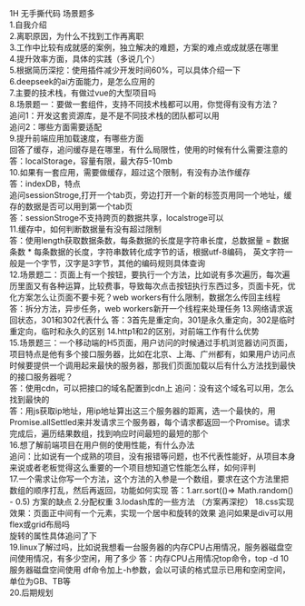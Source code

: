 1H 无手撕代码 场景题多  
1.自我介绍   
2.离职原因，为什么不找到工作再离职  
3.工作中比较有成就感的案例，独立解决的难题，方案的难点或成就感在哪里  
4.提升效率方面，具体的实践（多说几个）  
5.根据简历深挖：使用插件减少开发时间60%，可以具体介绍一下  
6.deepseek的ai方面能力，是怎么应用的  
7.主要的技术栈，有做过vue的大型项目吗  
8.场景题一：要做一套组件，支持不同技术栈都可以用，你觉得有没有方法？  
追问1：开发这套资源库，是不是不同技术栈的团队都可以用  
追问2：哪些方面需要适配  
9.提升前端应用加载速度，有哪些方面  
回答了缓存，追问缓存是在哪里，有什么局限性，使用的时候有什么需要注意的  
答：localStorage，容量有限，最大存5-10mb  
10.如果有一套应用，需要做缓存，超过这个限制，有没有办法作缓存  
答：indexDB，特点  
追问sessionStroge,打开一个tab页，旁边打开一个新的标签页用同一个地址，缓存的数据是否可以用到第一个tab页  
答：sessionStroge不支持跨页的数据共享，localstroge可以  
11.缓存中，如何判断数据量有没有超过限制  
答：使用length获取数据条数，每条数据的长度是字符串长度，总数据量 = 数据条数 * 每条数据的长度，字符串数转化成字节的话，根据utf-8编码，
英文字符一般是一个字节，汉字是3字节，其他的编码规则具体查询  
12.场景题二：页面上有一个按钮，要执行一个方法，比如说有多次遍历，每次遍历里面又有各种运算，比较费事，导致每次点击按钮执行东西过多，页面卡死，优化方案怎么让页面不要卡死？web workers有什么限制，数据怎么传回主线程
答：拆分方法，异步任务，web workers新开一个线程来处理任务
13.网络请求返回状态，301和302代表什么
答：3首先是重定向，301是永久重定向，302是临时重定向，临时和永久的区别
14.http1和2的区别，对前端工作有什么优势  
15.场景题三：一个移动端的H5页面，用户访问的时候通过手机浏览器访问页面，项目特点是他有多个接口服务器，比如在北京、上海、广州都有，如果用户访问点时候要提供一个调用起来最快的服务器，那我们页面加载以后有什么方法找到最快的接口服务器呢？  
答：使用cdn，可以把接口的域名配置到cdn上
追问：没有这个域名可以用，怎么找到最快的  
答：用js获取ip地址，用ip地址算出这三个服务器的距离，选一个最快的，用Promise.allSettled来并发请求三个服务器，每个请求都返回一个Promise。请求完成后，遍历结果数组，找到响应时间最短的最短的那个  
16.想了解前端项目在用户侧的使用性能，有什么办法  
追问：比如说有一个成熟的项目，没有报错等问题，也不代表性能好，从项目本身来说或者老板觉得这么重要的一个项目想知道它性能怎么样，如何评判  
17.一个需求让你写一个方法，这个方法的入参是一个数组，要求在这个方法里把数组的顺序打乱，然后再返回，功能如何实现
答：1.arr.sort(()=> Math.random() - 0.5) 方案的缺点
2.分配权重
3.lodash库的一些方法 （方案再深挖）
18.css实现效果：页面正中间有一个元素，实现一个居中和旋转的效果
追问如果是div可以用flex或grid布局吗  
旋转的属性具体追问了下  
19.linux了解过吗，比如说我想看一台服务器的内存CPU占用情况，服务器磁盘空间使用情况，有多少空闲，用了多少
答：内存CPU占用情况top命令，top -d 10  
服务器磁盘空间使用 df命令加上-h参数，会以可读的格式显示已用和空闲空间，单位为GB、TB等  
20.后期规划


